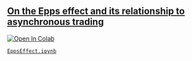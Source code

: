 

## [On the Epps effect and its relationship to asynchronous trading](https://github.com/OussamaBOUDCHICHI/On-the-Epps-effect/blob/main/EppsEffect.ipynb)
<a href="https://github.com/OussamaBOUDCHICHI/On-the-Epps-effect/blob/main/EppsEffect.ipynb" target="_parent">
<img src="https://colab.research.google.com/assets/colab-badge.svg" alt="Open In Colab"/>
</a>

<br>

[`EppsEffect.ipynb`](https://github.com/OussamaBOUDCHICHI/On-the-Epps-effect/blob/main/EppsEffect.ipynb)
